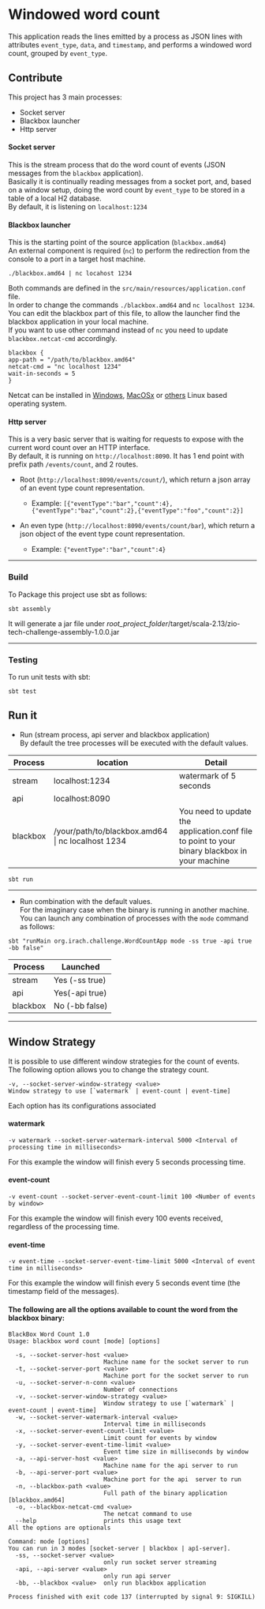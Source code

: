 # Windowed word count

This application reads the lines emitted by a process as JSON lines with attributes `event_type`, `data`, and `timestamp`, and performs a windowed  word count, grouped by `event_type`.

## Contribute

This project has 3 main processes:
* Socket server
* Blackbox launcher
* Http server
#### Socket server
This is the stream process that do the word count of events (JSON messages from the `blackbox` application).  
Basically it is continually reading messages from a socket port, and, based on a window setup, doing the word count by `event_type` to be stored in a table of a local H2 database.  
By default, it is listening on `localhost:1234`

#### Blackbox launcher
This is the starting point of the source application (`blackbox.amd64`)  
An external component is required (`nc`) to perform the redirection from the console to a port in a target host machine.
```
./blackbox.amd64 | nc locahost 1234
```
Both commands are defined in the `src/main/resources/application.conf` file.  
In order to change the commands `./blackbox.amd64` and `nc localhost 1234`.  
You can edit the blackbox part of this file, to allow the launcher find the blackbox application in your local machine.  
If you want to use other command instead of `nc` you need to update `blackbox.netcat-cmd` accordingly.
````
blackbox {
app-path = "/path/to/blackbox.amd64"
netcat-cmd = "nc localhost 1234"
wait-in-seconds = 5
}
````
Netcat can be installed in [Windows](https://sourceforge.net/projects/nc110/), [MacOSx](http://macappstore.org/netcat/) or [others](https://zoomadmin.com/HowToInstall/UbuntuPackage/netcat) Linux based operating system.

#### Http server
This is a very basic server that is waiting for requests to expose with the current word count over an HTTP interface.  
By default, it is running on `http://localhost:8090`. It has 1 end point with prefix path `/events/count`, and 2 routes.  
* Root (`http://localhost:8090/events/count/`), which return a json array of an event type count representation.  
  * Example: `[{"eventType":"bar","count":4},{"eventType":"baz","count":2},{"eventType":"foo","count":2}]`
  
* An even type (`http://localhost:8090/events/count/bar`), which return a json object of the event type count representation.  
  * Example: `{"eventType":"bar","count":4}`

---
### Build

To Package this project use sbt as follows:
```
sbt assembly
```
It will generate a jar file under _root_project_folder_/target/scala-2.13/zio-tech-challenge-assembly-1.0.0.jar

---

### Testing

To run unit tests with sbt:
```
sbt test
```

## Run it
* Run (stream process, api server and blackbox application)  
By default the tree processes will be executed with the default values.  
  
|Process|location | Detail|  
|----|-----|-------|  
|stream|localhost:1234|watermark of 5 seconds|
|api|localhost:8090||
|blackbox|/your/path/to/blackbox.amd64 &#124; nc localhost 1234| You need to update the application.conf file to point to your binary blackbox in your machine
```
sbt run
```
---
* Run combination with the default values.  
For the imaginary case when the binary is running in another machine.   
  You can launch any combination of processes with the `mode` command as follows: 
```
sbt "runMain org.irach.challenge.WordCountApp mode -ss true -api true -bb false"
```
|Process|Launched | 
|----|-----|  
|stream|Yes (-ss true) |
|api| Yes(-api true)|
|blackbox|No (-bb false)|

---
## Window Strategy  
It is possible to use different window strategies for the count of events.  
The following option allows you to change the strategy count. 
```
-v, --socket-server-window-strategy <value>
Window strategy to use [`watermark` | event-count | event-time]
```
Each option has its configurations associated  
#### watermark
```
-v watermark --socket-server-watermark-interval 5000 <Interval of processing time in milliseconds>
```
For this example the window will finish every 5 seconds processing time.  
#### event-count
```
-v event-count --socket-server-event-count-limit 100 <Number of events by window>
```
For this example the window will finish every 100 events received, regardless of the processing time.  
#### event-time
```
-v event-time --socket-server-event-time-limit 5000 <Interval of event time in milliseconds>
```
For this example the window will finish every 5 seconds event time (the timestamp field of the messages).  
#### The following are all the options available to count the word from the blackbox binary: 

``` 
BlackBox Word Count 1.0
Usage: blackbox word count [mode] [options]

  -s, --socket-server-host <value>
                           Machine name for the socket server to run
  -t, --socket-server-port <value>
                           Machine port for the socket server to run
  -u, --socket-server-n-conn <value>
                           Number of connections
  -v, --socket-server-window-strategy <value>
                           Window strategy to use [`watermark` | event-count | event-time]
  -w, --socket-server-watermark-interval <value>
                           Interval time in milliseconds
  -x, --socket-server-event-count-limit <value>
                           Limit count for events by window
  -y, --socket-server-event-time-limit <value>
                           Event time size in milliseconds by window
  -a, --api-server-host <value>
                           Machine name for the api server to run
  -b, --api-server-port <value>
                           Machine port for the api  server to run
  -n, --blackbox-path <value>
                           Full path of the binary application [blackbox.amd64]
  -o, --blackbox-netcat-cmd <value>
                           The netcat command to use
  --help                   prints this usage text
All the options are optionals

Command: mode [options]
You can run in 3 modes [socket-server | blackbox | apî-server].
  -ss, --socket-server <value>
                           only run socket server streaming
  -api, --api-server <value>
                           only run api server
  -bb, --blackbox <value>  only run blackbox application

Process finished with exit code 137 (interrupted by signal 9: SIGKILL)
```
